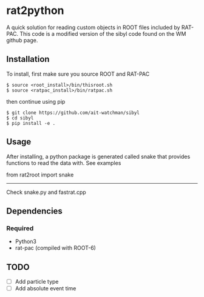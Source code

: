 rat2python
===============================
A quick solution for reading custom objects in ROOT files included by RAT-PAC.
This code is a modified version of the sibyl code found on the WM github page. 


Installation
------------
To install, first make sure you source ROOT and RAT-PAC

    $ source <root_install>/bin/thisroot.sh
    $ source <ratpac_install>/bin/ratpac.sh

then continue using pip

    $ git clone https://github.com/ait-watchman/sibyl
    $ cd sibyl
    $ pip install -e .

Usage
-----

After installing, a python package is generated called snake that provides 
functions to read the data with.  See examples 

from rat2root import snake

----

Check snake.py and fastrat.cpp


Dependencies
------------
### Required
- Python3
- rat-pac (compiled with ROOT-6)

TODO
----
- [ ] Add particle type
- [ ] Add absolute event time
